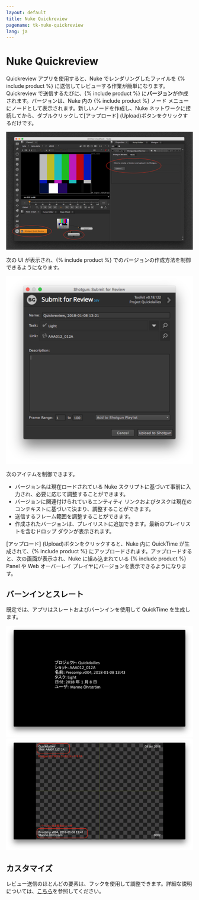 ```yaml
---
layout: default
title: Nuke Quickreview
pagename: tk-nuke-quickreview
lang: ja
---
```


# Nuke Quickreview

Quickreview アプリを使用すると、Nuke でレンダリングしたファイルを {% include product %} に送信してレビューする作業が簡単になります。Quickreview で送信するたびに、{% include product %} に**バージョン**が作成されます。バージョンは、Nuke 内の {% include product %} ノード メニューにノードとして表示されます。新しいノードを作成し、Nuke ネットワークに接続してから、ダブルクリックして[アップロード] (Upload)ボタンをクリックするだけです。

![Nuke の概要](../images/apps/nuke-quickreview-nuke_ui.png)

次の UI が表示され、{% include product %} でのバージョンの作成方法を制御できるようになります。

![送信 UI](../images/apps/nuke-quickreview-submit.png)

次のアイテムを制御できます。

- バージョン名は現在ロードされている Nuke スクリプトに基づいて事前に入力され、必要に応じて調整することができます。
- バージョンに関連付けられているエンティティ リンクおよびタスクは現在のコンテキストに基づいて決まり、調整することができます。
- 送信するフレーム範囲を調整することができます。
- 作成されたバージョンは、プレイリストに追加できます。最新のプレイリストを含むドロップ ダウンが表示されます。

[アップロード] (Upload)ボタンをクリックすると、Nuke 内に QuickTime が生成されて、{% include product %} にアップロードされます。アップロードすると、次の画面が表示され、Nuke に組み込まれている {% include product %} Panel や Web オーバーレイ プレイヤにバージョンを表示できるようになります。

## バーンインとスレート

既定では、アプリはスレートおよびバーンインを使用して QuickTime を生成します。

![スレートの例](../images/apps/nuke-quickreview-slate.png)![バーンインの例](../images/apps/nuke-quickreview-burnins.png)

## カスタマイズ

レビュー送信のほとんどの要素は、フックを使用して調整できます。詳細な説明については、[こちら](http://developer.shotgridsoftware.com/tk-nuke-quickreview)を参照してください。

